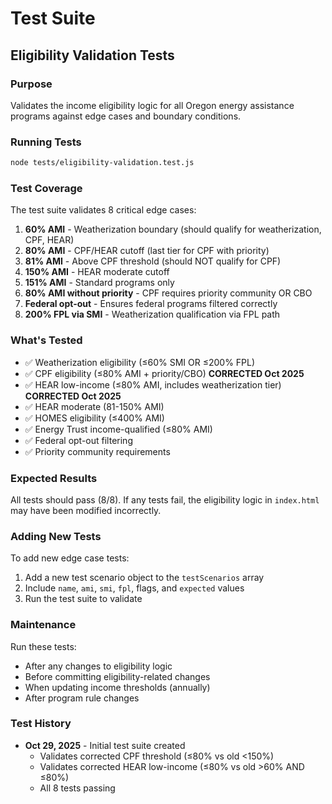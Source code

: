 # Test Suite

## Eligibility Validation Tests

### Purpose
Validates the income eligibility logic for all Oregon energy assistance programs against edge cases and boundary conditions.

### Running Tests

```bash
node tests/eligibility-validation.test.js
```

### Test Coverage

The test suite validates 8 critical edge cases:

1. **60% AMI** - Weatherization boundary (should qualify for weatherization, CPF, HEAR)
2. **80% AMI** - CPF/HEAR cutoff (last tier for CPF with priority)
3. **81% AMI** - Above CPF threshold (should NOT qualify for CPF)
4. **150% AMI** - HEAR moderate cutoff
5. **151% AMI** - Standard programs only
6. **80% AMI without priority** - CPF requires priority community OR CBO
7. **Federal opt-out** - Ensures federal programs filtered correctly
8. **200% FPL via SMI** - Weatherization qualification via FPL path

### What's Tested

- ✅ Weatherization eligibility (≤60% SMI OR ≤200% FPL)
- ✅ CPF eligibility (≤80% AMI + priority/CBO) **CORRECTED Oct 2025**
- ✅ HEAR low-income (≤80% AMI, includes weatherization tier) **CORRECTED Oct 2025**
- ✅ HEAR moderate (81-150% AMI)
- ✅ HOMES eligibility (≤400% AMI)
- ✅ Energy Trust income-qualified (≤80% AMI)
- ✅ Federal opt-out filtering
- ✅ Priority community requirements

### Expected Results

All tests should pass (8/8). If any tests fail, the eligibility logic in `index.html` may have been modified incorrectly.

### Adding New Tests

To add new edge case tests:

1. Add a new test scenario object to the `testScenarios` array
2. Include `name`, `ami`, `smi`, `fpl`, flags, and `expected` values
3. Run the test suite to validate

### Maintenance

Run these tests:
- After any changes to eligibility logic
- Before committing eligibility-related changes
- When updating income thresholds (annually)
- After program rule changes

### Test History

- **Oct 29, 2025** - Initial test suite created
  - Validates corrected CPF threshold (≤80% vs old <150%)
  - Validates corrected HEAR low-income (≤80% vs old >60% AND ≤80%)
  - All 8 tests passing
